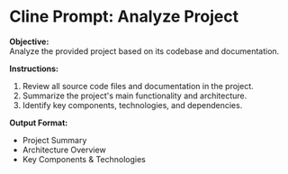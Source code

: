 # Cline Prompt: Analyze Project

**Objective:**  
Analyze the provided project based on its codebase and documentation.

**Instructions:**  
1. Review all source code files and documentation in the project.
2. Summarize the project's main functionality and architecture.
3. Identify key components, technologies, and dependencies.

**Output Format:**  
- Project Summary  
- Architecture Overview  
- Key Components & Technologies  